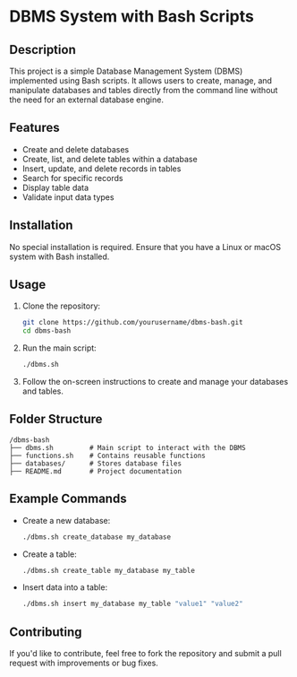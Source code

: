# DBMS System with Bash Scripts

## Description
This project is a simple Database Management System (DBMS) implemented using Bash scripts. It allows users to create, manage, and manipulate databases and tables directly from the command line without the need for an external database engine.

## Features
- Create and delete databases
- Create, list, and delete tables within a database
- Insert, update, and delete records in tables
- Search for specific records
- Display table data
- Validate input data types

## Installation
No special installation is required. Ensure that you have a Linux or macOS system with Bash installed.

## Usage
1. Clone the repository:
   ```bash
   git clone https://github.com/yourusername/dbms-bash.git
   cd dbms-bash
   ```
2. Run the main script:
   ```bash
   ./dbms.sh
   ```
3. Follow the on-screen instructions to create and manage your databases and tables.

## Folder Structure
```
/dbms-bash
├── dbms.sh         # Main script to interact with the DBMS
├── functions.sh    # Contains reusable functions
├── databases/      # Stores database files
├── README.md       # Project documentation
```

## Example Commands
- Create a new database:
  ```bash
  ./dbms.sh create_database my_database
  ```
- Create a table:
  ```bash
  ./dbms.sh create_table my_database my_table
  ```
- Insert data into a table:
  ```bash
  ./dbms.sh insert my_database my_table "value1" "value2"
  ```

## Contributing
If you'd like to contribute, feel free to fork the repository and submit a pull request with improvements or bug fixes.


